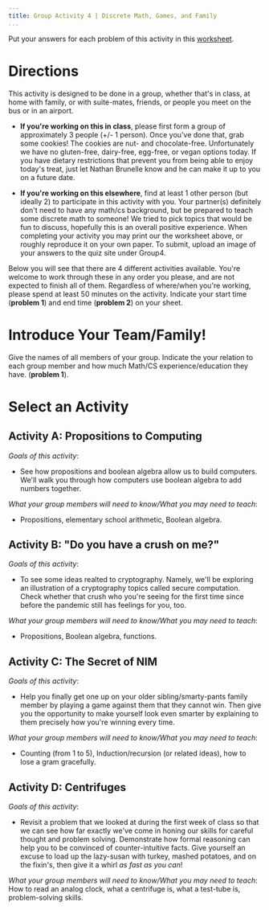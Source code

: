 ```yaml
---
title: Group Activity 4 | Discrete Math, Games, and Family
...
```


Put your answers for each problem of this activity in this [worksheet](/files/group4.pdf).

# Directions

This activity is designed to be done in a group, whether that's in class, at home with family, or with suite-mates, friends, or people you meet on the bus or in an airport. 

- **If you're working on this in class**, please first form a group of approximately 3 people (+/- 1 person). Once you've done that, grab some cookies! The cookies are nut- and chocolate-free. Unfortunately we have no gluten-free, dairy-free, egg-free, or vegan options today. If you have dietary restrictions that prevent you from being able to enjoy today's treat, just let Nathan Brunelle know and he can make it up to you on a future date.

- **If you're working on this elsewhere**, find at least 1 other person (but ideally 2) to participate in this activity with you. Your partner(s) definitely don't need to have any math/cs background, but be prepared to teach some discrete math to someone! We tried to pick topics that would be fun to discuss, hopefully this is an overall positive experience. When completing your activity you may print our the worksheet above, or roughly reproduce it on your own paper. To submit, upload an image of your answers to the quiz site under Group4.

Below you will see that there are 4 different activities available. You're welcome to work through these in any order you please, and are not expected to finish all of them. Regardless of where/when you're working, please spend at least 50 minutes on the activity. Indicate your start time (**problem 1**) and end time (**problem 2**) on your sheet.


# Introduce Your Team/Family!

Give the names of all members of your group. Indicate the your relation to each group member and how much Math/CS experience/education they have. (**problem 1**).

# Select an Activity

## Activity A: Propositions to Computing

*Goals of this activity*:  
- See how propositions and boolean algebra allow us to build computers. We'll walk you through how computers use boolean algebra to add numbers together.

*What your group members will need to know/What you may need to teach*:  
- Propositions, elementary school arithmetic, Boolean algebra.

## Activity B: "Do you have a crush on me?"

*Goals of this activity*:
- To see some ideas realted to cryptography. Namely, we'll be exploring an illustration of a cryptography topics called secure computation. Check whether that crush who you're seeing for the first time since before the pandemic still has feelings for you, too.

*What your group members will need to know/What you may need to teach*:  
- Propositions, Boolean algebra, functions.

## Activity C: The Secret of NIM

*Goals of this activity*:
- Help you finally get one up on your older sibling/smarty-pants family member by playing a game against them that they cannot win. Then give you the opportunity to make yourself look even smarter by explaining to them precisely how you're winning every time.

*What your group members will need to know/What you may need to teach*:  
- Counting (from 1 to 5), Induction/recursion (or related ideas), how to lose a gram gracefully.

## Activity D: Centrifuges

*Goals of this activity*:
- Revisit a problem that we looked at during the first week of class so that we can see how far exactly we've come in honing our skills for careful thought and problem solving. Demonstrate how formal reasoning can help you to be convinced of counter-intuitive facts. Give yourself an excuse to load up the lazy-susan with turkey, mashed potatoes, and on the fixin's, then give it a whirl *as fast as you can*!

*What your group members will need to know/What you may need to teach*: How to read an analog clock, what a centrifuge is, what a test-tube is, problem-solving skills.
